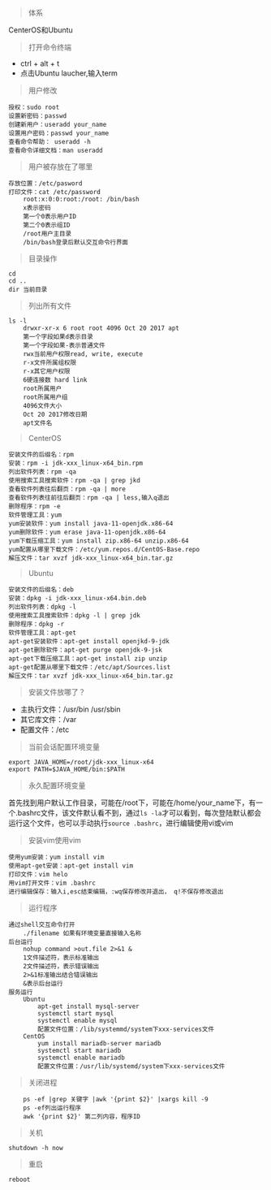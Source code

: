 > 体系

CenterOS和Ubuntu

> 打开命令终端

- ctrl + alt + t
- 点击Ubuntu laucher,输入term
  
> 用户修改

```
授权：sudo root
设置新密码：passwd
创建新用户：useradd your_name
设置用户密码：passwd your_name
查看命令帮助： useradd -h
查看命令详细文档：man useradd
```

> 用户被存放在了哪里

```
存放位置：/etc/pasword
打印文件：cat /etc/password
    root:x:0:0:root:/root: /bin/bash
    x表示密码
    第一个0表示用户ID
    第二个0表示组ID
    /root用户主目录
    /bin/bash登录后默认交互命令行界面
```
> 目录操作

```
cd
cd ..
dir 当前目录
```

> 列出所有文件

```
ls -l
    drwxr-xr-x 6 root root 4096 Oct 20 2017 apt
    第一个字段如果d表示目录
    第一个字段如果-表示普通文件
    rwx当前用户权限read, write, execute
    r-x文件所属组权限
    r-x其它用户权限
    6硬连接数 hard link
    root所属用户
    root所属用户组
    4096文件大小
    Oct 20 2017修改日期
    apt文件名
```
> CenterOS

```
安装文件的后缀名：rpm
安装：rpm -i jdk-xxx_linux-x64_bin.rpm
列出软件列表：rpm -qa
使用搜索工具搜索软件：rpm -qa | grep jkd
查看软件列表往后翻页：rpm -qa | more
查看软件列表往前往后翻页：rpm -qa | less,输入q退出
删除程序：rpm -e
软件管理工具：yum
yum安装软件：yum install java-11-openjdk.x86-64
yum删除软件：yum erase java-11-openjdk.x86-64
yum下载压缩工具：yum install zip.x86-64 unzip.x86-64
yum配置从哪里下载文件：/etc/yum.repos.d/CentOS-Base.repo
解压文件：tar xvzf jdk-xxx_linux-x64_bin.tar.gz
```

> Ubuntu

```
安装文件的后缀名：deb
安装：dpkg -i jdk-xxx_linux-x64.bin.deb
列出软件列表：dpkg -l
使用搜索工具搜索软件：dpkg -l | grep jdk
删除程序：dpkg -r
软件管理工具：apt-get
apt-get安装软件：apt-get install openjkd-9-jdk
apt-get删除软件：apt-get purge openjdk-9-jsk
apt-get下载压缩工具：apt-get install zip unzip
apt-get配置从哪里下载文件：/etc/apt/Sources.list
解压文件：tar xvzf jdk-xxx_linux-x64_bin.tar.gz
```

> 安装文件放哪了？

- 主执行文件：/usr/bin  /usr/sbin
- 其它库文件：/var
- 配置文件：/etc

> 当前会话配置环境变量

```
export JAVA_HOME=/root/jdk-xxx_linux-x64
export PATH=$JAVA_HOME/bin:$PATH
```

> 永久配置环境变量

首先找到用户默认工作目录，可能在/root下，可能在/home/your_name下，有一个.bashrc文件，该文件默认看不到，通过`ls -la`才可以看到，每次登陆默认都会运行这个文件，也可以手动执行`source .bashrc`，进行编辑使用vi或vim

> 安装vim使用vim

```
使用yum安装：yum install vim
使用apt-get安装：apt-get install vim
打印文件：vim helo
用vim打开文件：vim .bashrc
进行编辑保存：输入i,esc结束编辑，:wq保存修改并退出， q!不保存修改退出
```

> 运行程序

```
通过shell交互命令打开
    ./filename 如果有环境变量直接输入名称
后台运行
    nohup command >out.file 2>&1 &
    1文件描述符，表示标准输出
    2文件描述符，表示错误输出
    2>&1标准输出结合错误输出
    &表示后台运行
服务运行
    Ubuntu
        apt-get install mysql-server
        systemctl start mysql
        systemctl enable mysql
        配置文件位置：/lib/systemmd/system下xxx-services文件
    CentOS
        yum install mariadb-server mariadb
        systemctl start mariadb
        systemctl enable mariadb
        配置文件位置：/usr/lib/systemd/system下xxx-services文件
```

> 关闭进程

```
    ps -ef |grep 关键字 |awk '{print $2}' |xargs kill -9
    ps -ef列出运行程序
    awk '{print $2}' 第二列内容，程序ID   
```

> 关机

```
shutdown -h now
```

> 重启

```
reboot
```
